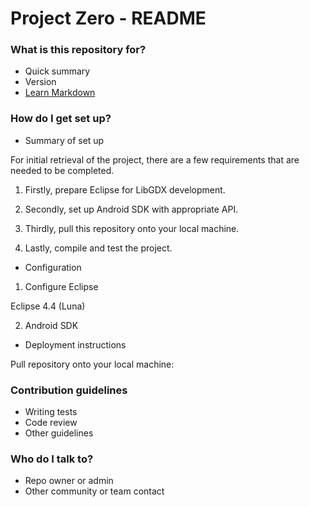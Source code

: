 # Project Zero - README #

### What is this repository for? ###

* Quick summary
* Version
* [Learn Markdown](https://bitbucket.org/tutorials/markdowndemo)

### How do I get set up? ###

* Summary of set up

For initial retrieval of the project, there are a few requirements that are needed to be completed.

1. Firstly, prepare Eclipse for LibGDX development.

2. Secondly, set up Android SDK with appropriate API.

3. Thirdly, pull this repository onto your local machine.

4. Lastly, compile and test the project.



* Configuration

 1. Configure Eclipse

Eclipse 4.4 (Luna)

 2. Android SDK




* Deployment instructions

Pull repository onto your local machine:


### Contribution guidelines ###

* Writing tests
* Code review
* Other guidelines

### Who do I talk to? ###

* Repo owner or admin
* Other community or team contact